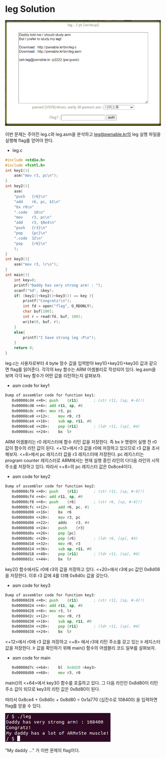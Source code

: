 leg Solution
===========================

![](./images/1.png)

이번 문제는 주어진 leg.c와 leg.asm을 분석하고 leg@pwnable.kr의 leg 실행 파일을 실행해 flag를 얻어야 한다.

- leg.c

```c
#include <stdio.h>
#include <fcntl.h>
int key1(){
	asm("mov r3, pc\n");
}
int key2(){
	asm(
	"push	{r6}\n"
	"add	r6, pc, $1\n"
	"bx	r6\n"
	".code   16\n"
	"mov	r3, pc\n"
	"add	r3, $0x4\n"
	"push	{r3}\n"
	"pop	{pc}\n"
	".code	32\n"
	"pop	{r6}\n"
	);
}
int key3(){
	asm("mov r3, lr\n");
}
int main(){
	int key=0;
	printf("Daddy has very strong arm! : ");
	scanf("%d", &key);
	if( (key1()+key2()+key3()) == key ){
		printf("Congratz!\n");
		int fd = open("flag", O_RDONLY);
		char buf[100];
		int r = read(fd, buf, 100);
		write(0, buf, r);
	}
	else{
		printf("I have strong leg :P\n");
	}
	return 0;
}
```

leg.c는 사용자로부터 4 byte 정수 값을 입력받아 key1()+key2()+key3() 값과 같으면 flag를 읽어준다. 각각의 key 함수는 ARM 어셈블리로 작성되어 있다. leg.asm을 보며 각각 key 함수가 어떤 값을 리턴하는지 살펴보자.

- asm code for key1

```asm
Dump of assembler code for function key1:
   0x00008cd4 <+0>:	push	{r11}		; (str r11, [sp, #-4]!)
   0x00008cd8 <+4>:	add	r11, sp, #0
   0x00008cdc <+8>:	mov	r3, pc
   0x00008ce0 <+12>:	mov	r0, r3
   0x00008ce4 <+16>:	sub	sp, r11, #0
   0x00008ce8 <+20>:	pop	{r11}		; (ldr r11, [sp], #4)
   0x00008cec <+24>:	bx	lr
```

ARM 어셈블리는 r0 레지스터에 함수 리턴 값을 저장한다. 즉 bx lr 명령어 실행 전 r0 값이 함수의 리턴 값이 된다. <+12>에서 r3 값을 r0에 저장하고 있으므로 r3 값을 조사해보자. <+8>에서 pc 레지스터 값을 r3 레지스터에 저장한다. pc 레지스터는 program counter 레지스터로 ARM에서는 현재 실행 중인 라인의 다다음 라인의 시작 주소를 저장하고 있다. 따라서 <+8>의 pc 레지스터 값은 0x8ce4이다. 

- asm code for key2

```asm
Dump of assembler code for function key2:
   0x00008cf0 <+0>:	push	{r11}		; (str r11, [sp, #-4]!)
   0x00008cf4 <+4>:	add	r11, sp, #0
   0x00008cf8 <+8>:	push	{r6}		; (str r6, [sp, #-4]!)
   0x00008cfc <+12>:	add	r6, pc, #1
   0x00008d00 <+16>:	bx	r6
   0x00008d04 <+20>:	mov	r3, pc
   0x00008d06 <+22>:	adds	r3, #4
   0x00008d08 <+24>:	push	{r3}
   0x00008d0a <+26>:	pop	{pc}
   0x00008d0c <+28>:	pop	{r6}		; (ldr r6, [sp], #4)
   0x00008d10 <+32>:	mov	r0, r3
   0x00008d14 <+36>:	sub	sp, r11, #0
   0x00008d18 <+40>:	pop	{r11}		; (ldr r11, [sp], #4)
   0x00008d1c <+44>:	bx	lr
```

key2() 함수에서도 r0에 r3의 값을 저장하고 있다. <+20>에서 r3에 pc 값인 0x8d08을 저장한다. 이후 r3 값에 4를 더해 0x8d0c 값을 갖는다. 

- asm code for key3

```asm
Dump of assembler code for function key3:
   0x00008d20 <+0>:	push	{r11}		; (str r11, [sp, #-4]!)
   0x00008d24 <+4>:	add	r11, sp, #0
   0x00008d28 <+8>:	mov	r3, lr
   0x00008d2c <+12>:	mov	r0, r3
   0x00008d30 <+16>:	sub	sp, r11, #0
   0x00008d34 <+20>:	pop	{r11}		; (ldr r11, [sp], #4)
   0x00008d38 <+24>:	bx	lr
```

<+12>에서 r0에 r3 값을 저장하고 <+8> 에서 r3에 리턴 주소를 갖고 있는 lr 레지스터 값을 저장한다. lr 값을 확인하기 위해 main() 함수의 어셈블리 코드 일부를 살펴보자.

- asm code for main

```asm
   0x00008d7c <+64>:	bl	0x8d20 <key3>
   0x00008d80 <+68>:	mov	r3, r0
```

main()의 <+64>에서 key3() 함수를 호출하고 있다. 그 다음 라인인 0x8d80이 리턴 주소 값이 되므로 key3의 리턴 값은 0x8d80이 된다. 

따라서 0x8ce4 + 0x8d0c + 0x8d80 = 0x1a770 (십진수로 108400) 을 입력하면 flag를 얻을 수 있다.

![](./images/2.png)

"My daddy ..." 가 이번 문제의 flag이다.